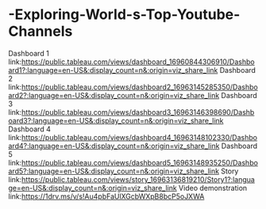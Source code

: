 # -Exploring-World-s-Top-Youtube-Channels
Dashboard 1 link:https://public.tableau.com/views/dashboard_16960844306910/Dashboard1?:language=en-US&:display_count=n&:origin=viz_share_link
Dashboard 2 link:https://public.tableau.com/views/dashboard2_16963145285350/Dashboard2?:language=en-US&:display_count=n&:origin=viz_share_link
Dashboard 3 link:https://public.tableau.com/views/dashboard3_16963146398690/Dashboard3?:language=en-US&:display_count=n&:origin=viz_share_link
Dashboard 4 link:https://public.tableau.com/views/dashboard4_16963148102330/Dashboard4?:language=en-US&:display_count=n&:origin=viz_share_link
Dashboard 5 link:https://public.tableau.com/views/dashboard5_16963148935250/Dashboard5?:language=en-US&:display_count=n&:origin=viz_share_link
Story link:https://public.tableau.com/views/story_16963136819210/Story1?:language=en-US&:display_count=n&:origin=viz_share_link
Video demonstration link:https://1drv.ms/v/s!Au4pbFaUlXGcbWXpB8bcP5oJXWA
